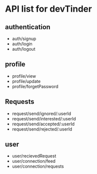 # API list for devTinder

## authentication
  - auth/signup
  - auth/login
  - auth/logout

## profile
  - profile/view
  - profile/update
  - profile/forgetPassword

## Requests
  - request/send/ignored/:userId
  - request/send/interested/:userId
  - request/send/accepted/:userId
  - request/send/rejected/:userId

## user
  - user/recievedRequest
  - user/connection/feed
  - user/connection/requests 